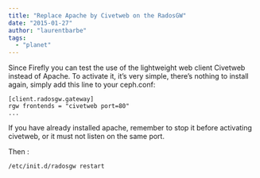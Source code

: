 ```yaml
---
title: "Replace Apache by Civetweb on the RadosGW"
date: "2015-01-27"
author: "laurentbarbe"
tags: 
  - "planet"
---
```


Since Firefly you can test the use of the lightweight web client Civetweb instead of Apache. To activate it, it’s very simple, there’s nothing to install again, simply add this line to your ceph.conf:

```
[client.radosgw.gateway]
rgw frontends = "civetweb port=80"
...
```

If you have already installed apache, remember to stop it before activating civetweb, or it must not listen on the same port.

Then :

```
/etc/init.d/radosgw restart
```
